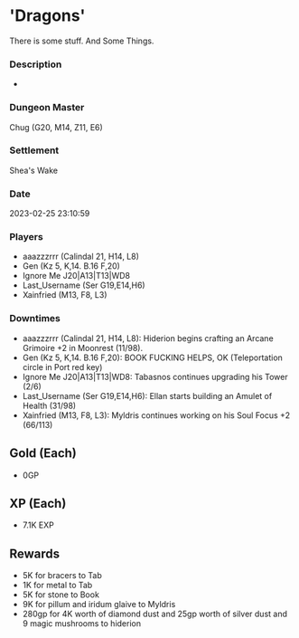 # 'Dragons'
There is some stuff. And Some Things.
### Description
-
### Dungeon Master
Chug (G20, M14, Z11, E6)
### Settlement
Shea's Wake
### Date
2023-02-25 23:10:59
### Players
* aaazzzrrr (Calindal 21, H14, L8)
* Gen (Kz 5, K,14. B.16 F,20)
* Ignore Me J20|A13|T13|WD8
* Last_Username (Ser G19,E14,H6)
* Xainfried (M13, F8, L3)
### Downtimes
* aaazzzrrr (Calindal 21, H14, L8): Hiderion begins crafting an Arcane Grimoire +2 in Moonrest (11/98).
* Gen (Kz 5, K,14. B.16 F,20): BOOK FUCKING HELPS, OK (Teleportation circle in Port red key)
* Ignore Me J20|A13|T13|WD8: Tabasnos continues upgrading his Tower (2/6)
* Last_Username (Ser G19,E14,H6): Ellan starts building an Amulet of Health (31/98)
* Xainfried (M13, F8, L3): Myldris continues working on his Soul Focus +2 (66/113)
## Gold (Each)
* 0GP
## XP (Each)
* 7.1K EXP
## Rewards
* 5K for bracers to Tab
* 1K for metal to Tab
* 5K for stone to Book
* 9K for pillum and iridum glaive to Myldris
* 280gp for 4K worth of diamond dust and 25gp worth of silver dust and 9 magic mushrooms to hiderion